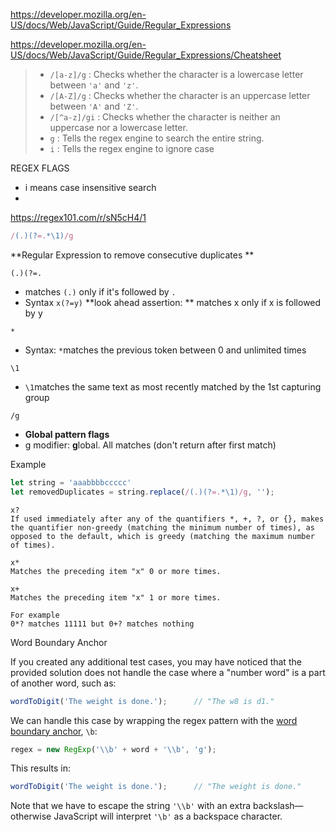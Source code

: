 https://developer.mozilla.org/en-US/docs/Web/JavaScript/Guide/Regular_Expressions

https://developer.mozilla.org/en-US/docs/Web/JavaScript/Guide/Regular_Expressions/Cheatsheet

> - `/[a-z]/g` : Checks whether the character is a lowercase letter between `'a'` and `'z'`.
> - `/[A-Z]/g` : Checks whether the character is an uppercase letter between `'A'` and `'Z'`.
> - `/[^a-z]/gi` : Checks whether the character is neither an uppercase nor a lowercase letter.
> - `g` : Tells the regex engine to search the entire string.
> - `i` : Tells the regex engine to ignore case

REGEX FLAGS

- i means case insensitive search
- 

https://regex101.com/r/sN5cH4/1

```js
/(.)(?=.*\1)/g
```

**Regular Expression to remove consecutive duplicates **

`(.)(?=.`

- matches `(.)` only if it's followed by `.`
- Syntax `x(?=y)` **look ahead assertion: ** matches x only if x is followed by y

`*`

- Syntax: `*`matches the previous token between 0 and unlimited times

`\1`

-  `\1`matches the same text as most recently matched by the 1st capturing group

`/g`

- **Global pattern flags**
- g modifier: **g**lobal. All matches (don't return after first match)

Example

```js
let string = 'aaabbbbccccc'
let removedDuplicates = string.replace(/(.)(?=.*\1)/g, '');
```

```
x?
If used immediately after any of the quantifiers *, +, ?, or {}, makes the quantifier non-greedy (matching the minimum number of times), as opposed to the default, which is greedy (matching the maximum number of times).
```

```
x*	
Matches the preceding item "x" 0 or more times. 

x+	
Matches the preceding item "x" 1 or more times.

For example
0*? matches 11111 but 0+? matches nothing
```

Word Boundary Anchor

If you created any additional test cases, you may have noticed that the provided solution does not handle the case where a "number word" is a part of another word, such as:

```javascript
wordToDigit('The weight is done.');      // "The w8 is d1."
```

We can handle this case by wrapping the regex pattern with the [word boundary anchor](https://launchschool.com/books/regex/read/anchors#wordbounds), `\b`:

```javascript
regex = new RegExp('\\b' + word + '\\b', 'g');
```

This results in:

```javascript
wordToDigit('The weight is done.');      // "The weight is done."
```

Note that we have to escape the string `'\\b'` with an extra backslash—otherwise JavaScript will interpret `'\b'` as a backspace character.